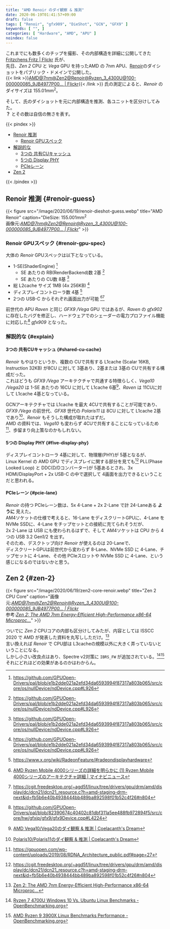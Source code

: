 ```yaml
---
title: "AMD Renoir のダイ観察 & 推測"
date: 2020-06-19T01:41:57+09:00
draft: false
tags: [ "Renoir", "gfx909", "DieShot", "GCN", "GFX9" ]
keywords: [ "", ]
categories: [ "Hardware", "AMD", "APU" ]
noindex: false
---
```


これまでにも数多くのチップを撮影、その内部構造を詳細に公開してきた [Fritzchens Fritz | Flickr](https://www.flickr.com/photos/130561288@N04/) 氏が、  
先日、*Zen 2* CPU と *Vega* GPU を持ったAMD の 7nm APU、[Renoir](/tags/renoir)のダイショットをパブリック・ドメインで公開した。  
{{< link >}}[AMD@7nm@Zen2@Renoir@Ryzen_3_4300U@100-000000085_9JB4977P00… | Flickr](https://www.flickr.com/photos/130561288@N04/50017165886/in/photostream/){{< /link >}}
氏の測定によると、*Renoir* のダイサイズは 155.01mm<sup>2</sup>。  

そして、氏のダイショットを元に内部構造を推測、各ユニットを区分けしてみた。  
**？** とその数は自信の無さを表す。  

{{< pindex >}}

 * [Renoir 推測](#renoir-guess)
    * [Renoir GPUスペック](#renoir-gpu-spec)
 * [解説的な](#explain)
    * [3つの 共有CUキャッシュ](#shared-cu-cache)
    * [5つの Display PHY](#five-display-phy)
    * [PCIeレーン](#pcie-lane)
 * [Zen 2](#zen-2)

{{< /pindex >}}

## Renoir 推測 {#renoir-guess}

{{< figure src="/image/2020/06/19/renoir-dieshot-guess.webp" title="AMD Renoir" caption="DieSize: 155.001mm<sup>2</sup><br>画像元:<cite>[AMD@7nm@Zen2@Renoir@Ryzen_3_4300U@100-000000085_9JB4977P00… | Flickr](https://www.flickr.com/photos/130561288@N04/50016639913/)</cite>" >}}

### Renoir GPUスペック {#renoir-gpu-spec}
大体の *Renoir* GPUスペックは以下となっている。  

 * 1-SE(ShaderEngine) [^1]
   * SE あたりの RB(RenderBackend)数 2基 [^1]
   * SE あたりの CU数 8基 [^1]
 * 総 L2cache サイズ 1MB (4x 256KB) [^1]
 * ディスプレイコントローラ数 4基 [^2]
 * 2つの USB-C からそれぞれ画面出力が可能 [^4][^5]

[^1]: <https://github.com/GPUOpen-Drivers/pal/blob/e1b2dde021a2efd34da6593994f87317a803b065/src/core/os/nullDevice/ndDevice.cpp#L926>
[^2]: <https://www.x.org/wiki/RadeonFeature/#radeondisplayhardware>
[^4]: [AMD Ryzen Mobile 4000シリーズの詳細を明らかに (1) Ryzen Mobile 4000シリーズのアーキテクチャ詳細 | マイナビニュース](https://news.mynavi.jp/article/20200316-997459/)
[^5]: <https://cgit.freedesktop.org/~agd5f/linux/tree/drivers/gpu/drm/amd/display/dc/dcn21/dcn21_resource.c?h=amd-staging-drm-next&id=fb5b6e40b4938444bb489ba892598f01b52c4f26#n804>

前世代の APU *Raven* と同じ *GFX9 /Vega* GPU ではあるが、*Raven* の *gfx902* に存在したバグを修正し、ハードウェアでのシェーダーの電力プロファイル機能に対応した[^3] *gfx909* となった。  

[^3]: <https://github.com/GPUOpen-Drivers/pal/blob/82390674c40402c81dbf311a5ee488fb972894f5/src/core/hw/gfxip/gfx9/gfx9Device.cpp#L4224>

### 解説的な {#explain}
#### 3つの 共有CUキャッシュ {#shared-cu-cache}
*Renoir* もやはりというか、複数の CUで共有する L1cache (Scalar 16KB, Instruction 32KB) が8CU に対して 3基あり、2基または 3基の CUで共有する構成だった。  
これはどうも *GFX9 /Vega* アーキテクチャで共通する特徴らしく、*Vega10 /Vega20* は 1-SE あたりの 16CU に対して L1cache 6基[^11]、*Raven* は 11CUに対して L1cache 4基となっている。  

[^11]: [AMD Vega10/Vega20のダイ観察 & 推測 | Coelacanth's Dream](/posts/2020/03/24/vega10-vega20-dieshot-guess/)

GCNアーキテクチャでは L1cache を最大 4CUで共有することが可能であり、*GFX9 /Vega* の前世代、*GFX8* 世代の *Polaris11* は 8CU に対して L1cache 2基であり[^7]、*Renoir* もそうした構成が取れたはずだ。  
AMD の資料では、*Vega10* も変わらず 4CUで共有することになっているため[^6]、歩留まり向上策なのかもしれない。  

[^6]: <https://gpuopen.com/wp-content/uploads/2019/08/RDNA_Architecture_public.pdf#page=27>
[^7]: [Polaris10/Polaris11のダイ観察 & 推測 | Coelacanth's Dream](/posts/2020/03/30/polaris10-polaris11-dieshot-guess/#polaris11)

#### 5つの Display PHY {#five-display-phy}
ディスプレイコントローラ 4基に対して、物理層(PHY)が 5基となるが、  
Linux Kernel の AMD GPU でディスプレイに関する部分を見ても[^5] PLL(Phase Looked Loop) と DDC(D/Dコンバーター)が 5基あるとされ、3x HDMI/DisplayPort + 2x USB-C の中で選択して 4画面を出力できるということだと思われる。  

#### PCIeレーン {#pcie-lane}
*Renoir* の持つ PCIeレーン数は、5x 4-Lane + 2x 2-Lane で計 24-Laneある **ように** 見えた。  
AM4ソケットの仕様で考えると、16-Lane をディスクリートGPUに、4-Lane を NVMe SSDに、4-Lane をチップセットとの接続に充てられそうだが、  
2x 2-Lane は USB にも使わられるはずで、そして AM4ソケットは CPU から 4つの USB 3.2 Gen1/2 を出す。  
そのため、デスクトップ向け *Renoir* が使えるのは 20-Laneで、  
ディスクリートGPUは前世代から変わらず 8-Lane、NVMe SSD に 4-Lane、チップセットに 4-Lane、その他 PCIeスロットや NVMe SSD に 4-Lane、という感じになるのではないかと思う。  

## Zen 2 {#zen-2}
{{< figure src="/image/2020/06/19/zen2-core-renoir.webp" title="Zen 2 CPU Core" caption="画像元:<cite>[AMD@7nm@Zen2@Renoir@Ryzen_3_4300U@100-000000085_9JB4977P00… | Flickr](https://www.flickr.com/photos/130561288@N04/50016639913/)</cite><br>参考:<cite>[Zen 2: The AMD 7nm Energy-Efficient High-Performance x86-64 Microproc…](https://www.slideshare.net/AMD/zen-2-the-amd-7nm-energyefficient-highperformance-x8664-microprocessor-core)</cite>" >}}

ついでに *Zen 2* CPUコアの内部も区分けしてみたが、内容としては ISSCC 2020 で AMD が発表した資料を丸写ししただけ。[^8]  
言い換えれば *Renoir* で CPU部は L3cacheの規模以外に大きく弄っていないということになる。  
しかし小さい改良点はあり、Spectre v2対策に `IBRS_FW` が追加されている。[^9][^10]  
それにどれほどの効果があるのかはわからん。  

[^8]: [Zen 2: The AMD 7nm Energy-Efficient High-Performance x86-64 Microproc…](https://www.slideshare.net/AMD/zen-2-the-amd-7nm-energyefficient-highperformance-x8664-microprocessor-core)
[^9]: [Ryzen 7 4700U Windows 10 Vs. Ubuntu Linux Benchmarks - OpenBenchmarking.org](https://openbenchmarking.org/result/2005141-PTS-WINLINUX22)
[^10]: [AMD Ryzen 9 3900X Linux Benchmarks Performance - OpenBenchmarking.org](https://openbenchmarking.org/result/1907073-HV-RYZEN939067)
